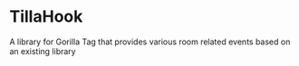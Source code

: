 # TillaHook
 A library for Gorilla Tag that provides various room related events based on an existing library
